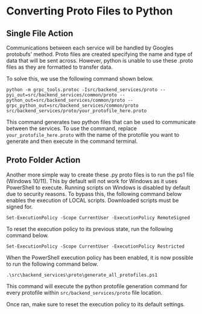 # Converting Proto Files to Python
## Single File Action

Communications between each service will be handled by Googles protobufs' method.
Proto files are created specifying the name and type of data that will be sent across.
However, python is unable to use these .proto files as they are formatted to transfer data.

To solve this, we use the following command shown below.

```
python -m grpc_tools.protoc -Isrc/backend_services/proto --pyi_out=src/backend_services/common/proto --python_out=src/backend_services/common/proto --grpc_python_out=src/backend_services/common/proto  src/backend_services/proto/your_protofile_here.proto
```

This command generates two python files that can be used to communicate between the services.
To use the command, replace ```your_protofile_here.proto``` with the name of the protofile
you want to generate and then execute in the command terminal.



## Proto Folder Action

Another more simple way to create these .py proto files is to run the ps1 file (Windows 10/11).
This by default will not work for Windows as it uses PowerShell to execute.
Running scripts on Windows is disabled by default due to security reasons.
To bypass this, the following command below enables the execution of LOCAL scripts.
Downloaded scripts must be signed for.

```
Set-ExecutionPolicy -Scope CurrentUser -ExecutionPolicy RemoteSigned
```

To reset the execution policy to its previous state, run the following command below.

```
Set-ExecutionPolicy -Scope CurrentUser -ExecutionPolicy Restricted
```

When the PowerShell execution policy has been enabled, it is now possible
to run the following command below.

```
.\src\backend_services\proto\generate_all_protofiles.ps1
```

This command will execute the python protofile generation command for
every protofile within ```src/backend_services/proto``` file location.

Once ran, make sure to reset the execution policy to its default settings.
